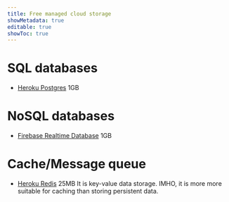 ```yaml
---
title: Free managed cloud storage
showMetadata: true
editable: true
showToc: true
---
```


# SQL databases
- [Heroku Postgres](https://elements.heroku.com/addons/heroku-postgresql) 1GB

# NoSQL databases
- [Firebase Realtime Database](https://firebase.google.com/pricing) 1GB

# Cache/Message queue
- [Heroku Redis](https://elements.heroku.com/addons/heroku-redis) 25MB
  It is key-value data storage. IMHO, it is more more suitable for caching than storing persistent data.
